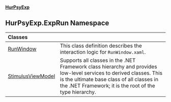 #### [HurPsyExp](index.md 'index')

## HurPsyExp.ExpRun Namespace

| Classes | |
| :--- | :--- |
| [RunWindow](HurPsyExp.ExpRun.RunWindow.md 'HurPsyExp.ExpRun.RunWindow') | This class definition describes the interaction logic for `RunWindow.xaml`. |
| [StimulusViewModel](HurPsyExp.ExpRun.StimulusViewModel.md 'HurPsyExp.ExpRun.StimulusViewModel') | Supports all classes in the .NET Framework class hierarchy and provides low-level services to derived classes. This is the ultimate base class of all classes in the .NET Framework; it is the root of the type hierarchy. |
